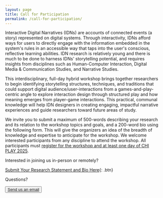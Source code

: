 ```yaml
---
layout: page
title: Call for Participation
permalink: /call-for-participation/
---
```


Interactive Digital Narratives (IDNs) are accounts of connected events (a story) represented on digital systems. Through interactivity, IDNs afford ways for users to directly engage with the information embedded in the system's rules in an accessible way that taps into the user's conscious, reflective learning abilities. IDN research is relatively young and there is much to be done to harness IDNs' storytelling potential, and requires insights from disciplines such as Human-Computer Interaction, Digital Media & Communication Studies, and Narrative Studies.

This interdisciplinary, full-day hybrid workshop brings together researchers to begin identifying storytelling structures, techniques, and traditions that could support digital audience/user-interactions from a games-and-play-centric angle to explore interaction design through structured play and how meaning emerges from player-game interactions. This practical, communal knowledge will help IDN designers in creating engaging, impactful narrative experiences and guide researchers toward future areas of study.
    
We invite you to submit a maximum of 500-words describing your research and its relation to the workshop topics and goals, and a 200-word bio using the following form. This will give the organizers an idea of the breadth of knowledge and expertise to anticipate for the workshop. We welcome interested participants from any discipline to attend the workshop. All participants must [register for the workshop and at least one day of CHI PLAY 2025](https://chiplay.acm.org/2025/registration/).

Interested in joining us in-person or remotely?

[Submit Your Research Statement and Bio Here](https://forms.office.com/Pages/ResponsePage.aspx?id=h1o6cprzIkqSRz_CQMATljsp3qDxXItHtl3atyoVpwFUN0xQTDhBQ1NYUllGSEtINjU2Q1dMMVhYUy4u){: .btn}

Questions?

<button className='btn'>
	<a href="mailto:g38smith@uwaterloo.ca?subject=[HCNI@CHI PLAY 2025]">Send us an email</a>
</button>
